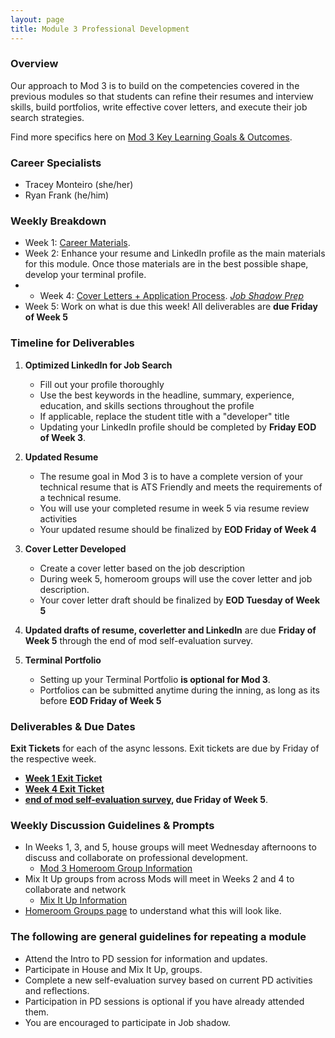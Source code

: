 ```yaml
---
layout: page
title: Module 3 Professional Development
---
```


### Overview
Our approach to Mod 3 is to build on the competencies covered in the previous modules so that students can refine their resumes and interview skills, build portfolios, write effective cover letters, and execute their job search strategies.

Find more specifics here on [Mod 3 Key Learning Goals & Outcomes](/module_three/mod3_learning_goals).

### Career Specialists
* Tracey Monteiro (she/her)
* Ryan Frank (he/him)

### Weekly Breakdown  
 
* Week 1: [Career Materials](http://careerdev.turing.edu/module_three/mod3_week1).
* Week 2: Enhance your resume and LinkedIn profile as the main materials for this module. Once those materials are in the best possible shape, develop  your terminal profile. 
* * Week 4: [Cover Letters + Application Process](https://careerdev.turing.edu/module_three/week_3_coverletter).
         *[Job Shadow Prep](/module_three/job_shadow_overview)* 
* Week 5: Work on what is due this week! All deliverables are **due Friday of Week 5**   

### Timeline for Deliverables

1. **Optimized LinkedIn for Job Search**
   * Fill out your profile thoroughly
   * Use the best keywords in the headline, summary, experience, education, and skills sections throughout the profile
   * If applicable, replace the student title with a "developer" title
   * Updating your LinkedIn profile should be completed by **Friday EOD of Week 3**.
   
2. **Updated Resume**
   * The resume goal in Mod 3 is to have a complete version of your technical resume that is ATS Friendly and meets the requirements of a technical resume.
   * You will use your completed resume in week 5 via resume review activities
   * Your updated resume should be finalized by **EOD Friday of Week 4**
   
3. **Cover Letter Developed** 
   * Create a cover letter based on the job description
   * During week 5, homeroom groups will use the cover letter and job description.
   * Your cover letter draft should be finalized by **EOD Tuesday of Week 5**  
   
4. **Updated drafts of resume, coverletter and LinkedIn** are due **Friday of Week 5** through the end of mod self-evaluation survey.

5. **Terminal Portfolio**  
   * Setting up your Terminal Portfolio **is optional for Mod 3**. 
   * Portfolios can be submitted anytime during the inning, as long as its before **EOD Friday of Week 5**
 
### Deliverables & Due Dates
**Exit Tickets** for each of the async lessons. Exit tickets are due by Friday of the respective week.
   * **[Week 1 Exit Ticket](https://forms.gle/eZF3XUagA4SS7p7m6)**
   * **[Week 4 Exit Ticket](https://forms.gle/uaftT1VbePHcisGn8)**
   * **[end of mod self-evaluation survey](https://airtable.com/shrBZWvdZfHSeey57), due Friday of Week 5**. 

### Weekly Discussion Guidelines & Prompts
   * In Weeks 1, 3, and 5, house groups will meet Wednesday afternoons to discuss and collaborate on professional development.
      * [Mod 3 Homeroom Group Information](/student_discussion_groups/mod3_homeroom_discussion_prompts) 
   * Mix It Up groups from across Mods will meet in Weeks 2 and 4 to collaborate and network
      * [Mix It Up Information](/mixed_groups)
   * [Homeroom Groups page](/student_discussion_groups/index) to understand what this will look like.

### The following are general guidelines for repeating a module
   * Attend the Intro to PD session for information and updates.
   * Participate in House and Mix It Up, groups.
   * Complete a new self-evaluation survey based on current PD activities and reflections.
   * Participation in PD sessions is optional if you have already attended them.
   * You are encouraged to participate in Job shadow.
